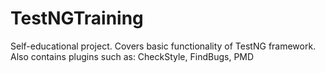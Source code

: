 # TestNGTraining
Self-educational project. Covers basic functionality of TestNG framework. Also contains plugins such as: CheckStyle, FindBugs, PMD
